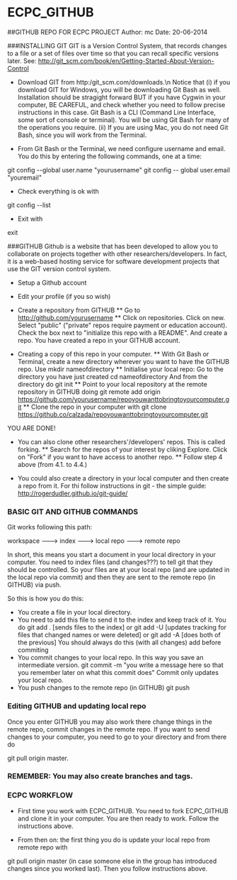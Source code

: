 ECPC_GITHUB
===========

##GITHUB REPO FOR ECPC PROJECT
Author: mc
Date: 20-06-2014

###INSTALLING GIT
GIT is a Version Control System, that records changes to a file or a set of files over time so that you can recall specific versions later. See:
http://git_scm.com/book/en/Getting-Started-About-Version-Control
 
* Download GIT from http:/git_scm.com/downloads.\n 
Notice that (i) if you download GIT for Windows, you will be downloading Git Bash as well. Installation should be stragight forward BUT if you have Cygwin in your computer, BE CAREFUL, and check whether you need to follow precise instructions in this case. Git Bash is a CLI (Command Line Interface, some sort of console or terminal). You will be using Git Bash for many of the operations you require. (ii) If you are using Mac, you do not need Git Bash, since you will work from the Terminal. 

* From Git Bash or the Terminal, we need configure username and email. You do this by entering the following commands, one at a time:

git config --global user.name "yourusername"
git config -- global user.email "youremail"

* Check everything is ok with

git config --list

* Exit with 

exit

###GITHUB
Github is a website that has been developed to allow you to collaborate on projects together with other researchers/developers. In fact, it is a web-based hosting service for software development projects that use the GIT version control system.  

* Setup a Github account
* Edit your profile (if you so wish)

* Create a repository from GITHUB
** Go to http://github.com/yourusername
** Click on repositories. Click on new. Select "public" ("private" repos require payment or education account). Check the box next to "initialize this repo with a README". And create a repo. You have created a repo in your GITHUB account. 

* Creating a copy of this repo in your computer.
** With Git Bash or Terminal, create a new directory wherever you want to have the GITHUB repo. Use 
mkdir nameofdirectory
** Initialise your local repo: Go to the directory you have just created 
cd nameofdirectory
And from the directory do
git init
** Point to your local repository at the remote repository in GITHUB doing
git remote add origin https://github.com/yourusername/repoyouwanttobringtoyourcomputer.git
** Clone the repo in your computer with
git clone https://github.co/calzada/repoyouwanttobringtoyourcomputer.git

YOU ARE DONE!

* You can also clone other researchers'/developers' repos. This is called forking.
** Search for the repos of your interest by cliking Explore. Click on "Fork" if you want to have access to another repo.
** Follow step 4 above (from 4.1. to 4.4.)

* You could also create a directory in your local computer and then create a repo from it. For thi follow instructions in git - the simple guide:
http://rogerdudler.github.io/git-guide/

### BASIC GIT AND GITHUB COMMANDS
Git works following this path:

workspace ---> index ---> local repo ---> remote repo

In short, this means you start a document in your local directory in your computer. You need to index files (and changes???) to tell git that they should be controlled. So your files are at your local repo (and are updated in the local repo via commit) and then they are sent to the remote repo (in GITHUB) via push. 

So this is how you do this: 

* You create a file in your local directory.
* You need to add this file to send it to the index and keep track of it. You do 
git add .
[sends files to the index]
or
git add -U
[updates tracking for files that changed names or were deleted]
or
git add -A 
[does both of the previous]
You should always do this (with all changes) add before commiting
* You commit changes to your local repo. In this way you save an intermediate version. 
git commit -m "you write a message here so that you remember later on what this commit does" 
Commit only updates your local repo.
* You push changes to the remote repo (in GITHUB)
git push

### Editing GITHUB and updating local repo 
Once you enter GITHUB you may also work there change things in the remote repo, commit changes in the remote repo. If you want to send changes to your computer, you need to go to your directory and from there do

git pull origin master.
 
### REMEMBER: You may also create branches and tags.
 
### ECPC WORKFLOW

* First time you work with ECPC_GITHUB. You need to fork ECPC_GITHUB and clone it in your computer. You are then ready to work. Follow the instructions above.

* From then on: the first thing you do is update your local repo from remote repo with

git pull origin master 
(in case someone else in the group has introduced changes since you worked last).
Then you follow instructions above.
